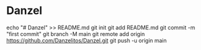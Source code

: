 # Danzel
echo "# Danzel" >> README.md
git init
git add README.md
git commit -m "first commit"
git branch -M main
git remote add origin https://github.com/Danzelitos/Danzel.git
git push -u origin main
